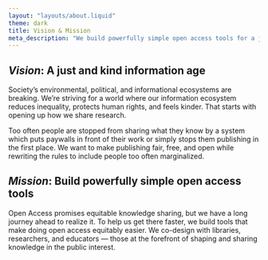 ```yaml
---
layout: "layouts/about.liquid"
theme: dark
title: Vision & Mission
meta_description: "We build powerfully simple open access tools for a just and kind information age."
---
```


## *Vision*: A just and kind information age

Society’s environmental, political, and informational ecosystems are breaking. We’re striving for a world where our information ecosystem reduces inequality, protects human rights, and feels kinder. That starts with opening up how we share research.

Too often people are stopped from sharing what they know by a system which puts paywalls in front of their work or simply stops them publishing in the first place. We want to make publishing fair, free, and open while rewriting the rules to include people too often marginalized.

## *Mission*: Build powerfully simple open access tools

Open Access promises equitable knowledge sharing, but we have a long journey ahead to realize it. To help us get there faster, we build tools that make doing open access equitably easier. We co-design with libraries, researchers, and educators — those at the forefront of shaping and sharing knowledge in the public interest.
